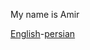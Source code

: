 My name is Amir


<a href="https://github.com/Amirsamrezv">English</a>-<a href="https://github.com/Amirsamrezv/Amirsamserzv/blob/main/LEIA-ME.md">persian</a>

<p dir="auto"Hi, I'm 22 years old, I'm a tech geek, because I started learning programming and stuff on youtube and other sites. I created this GitHub account to learn things like: html & css & javascript & Bootstrap & sass & react </p>

